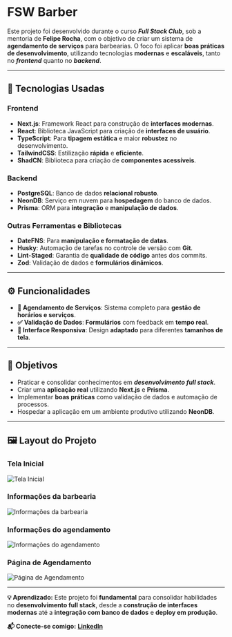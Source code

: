 # **FSW Barber**

Este projeto foi desenvolvido durante o curso **_Full Stack Club_**, sob a mentoria de **Felipe Rocha**, com o objetivo de criar um sistema de **agendamento de serviços** para barbearias. O foco foi aplicar **boas práticas de desenvolvimento**, utilizando tecnologias **modernas** e **escaláveis**, tanto no **_frontend_** quanto no **_backend_**.

---

## 🚀 **Tecnologias Usadas**

### **Frontend**
- **Next.js**: Framework React para construção de **interfaces modernas**.
- **React**: Biblioteca JavaScript para criação de **interfaces de usuário**.
- **TypeScript**: Para **tipagem estática** e maior **robustez** no desenvolvimento.
- **TailwindCSS**: Estilização **rápida** e **eficiente**.
- **ShadCN**: Biblioteca para criação de **componentes acessíveis**.

### **Backend**
- **PostgreSQL**: Banco de dados **relacional robusto**.
- **NeonDB**: Serviço em nuvem para **hospedagem** do banco de dados.
- **Prisma**: ORM para **integração** e **manipulação de dados**.

### **Outras Ferramentas e Bibliotecas**
- **DateFNS**: Para **manipulação e formatação de datas**.
- **Husky**: Automação de tarefas no controle de versão com **Git**.
- **Lint-Staged**: Garantia de **qualidade de código** antes dos commits.
- **Zod**: Validação de dados e **formulários dinâmicos**.

---

## ⚙️ **Funcionalidades**

- **📅 Agendamento de Serviços**: Sistema completo para **gestão de horários e serviços**.
- **✅ Validação de Dados**: **Formulários** com feedback em **tempo real**.
- **📱 Interface Responsiva**: Design **adaptado** para diferentes **tamanhos de tela**.

---

## 🎯 **Objetivos**

- Praticar e consolidar conhecimentos em **_desenvolvimento full stack_**.
- Criar uma **aplicação real** utilizando **Next.js** e **Prisma**.
- Implementar **boas práticas** como validação de dados e automação de processos.
- Hospedar a aplicação em um ambiente produtivo utilizando **NeonDB**.

---

## 🖼 **Layout do Projeto**

### **Tela Inicial**
![Tela Inicial](./public/tela-inicial.png)

### **Informações da barbearia**
![Informações da barbearia](./public/informacoes.png)

### **Informações do agendamento**
![Informações do agendamento](./public/informacoes-agendamento.png)


### **Página de Agendamento**
![Página de Agendamento](./public/agendamentos.png)

---



**💡 Aprendizado:** Este projeto foi **fundamental** para consolidar habilidades no **desenvolvimento full stack**, desde a **construção de interfaces modernas** até a **integração com banco de dados** e **deploy em produção**.

**📬 Conecte-se comigo:**
[**LinkedIn**](https://www.linkedin.com/in/esley-santana-521780325/)